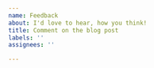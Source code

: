 ```yaml
---
name: Feedback
about: I'd love to hear, how you think!
title: Comment on the blog post
labels: ''
assignees: ''

---
```



